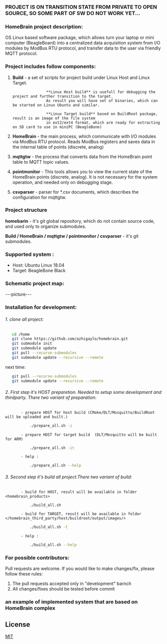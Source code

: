 

### PROJECT IS ON TRANSITION STATE FROM PRIVATE TO OPEN SOURCE, SO SOME PART OF SW DO NOT WORK YET...


### HomeBrain project description:

OS Linux based software package, which allows turn your laptop or mini computer (BeagleBoard) into a centralized 
data acquisition system from I/O modules by ModBus RTU protocol, and transfer data to the user via friendly MQTT protocol.

### Project includes follow components:

1. **Build**        - a set of scripts for project build under Linux Host and Linux Target.

                      **Linux Host build** is usefull for debugging the project and further transition to the target.
                      As result you will have set of binaries, which can be started on Linux Ubuntu and similar.

                      **Linux Target build** based on BuildRoot package, result is an image of the file system
                      in ext2/ext4 format, which are ready for extracting on SD card to use in miniPC (BeagleBone)

2. **HomeBrain**    - the main process, which communicate with I/O modules via ModBus RTU protocol.
                      Reads ModBus registers and saves data in the internal table of points (discrete, analog)
3. **mqttgtw**      - the process that converts data from the HomeBrain point table to MQTT topic values.
4. **pointmonitor** - This tools allows you to view the current state of the HomeBrain points (discrete, analog). 
                      It is not necessary for the system operation, and needed only on debugging stage.
5. **csvparser**    - parser for *.csv documents, which describes the configuration for mqttgtw.

### Project structure

**homebarin** - it's git global repository, which do not contain source code, and used only to organize submodules.

**Build / HomeBrain / mqttgtw / pointmonitor / csvparser** - it's git submodules.

### Supported system :

*   Host: Ubuntu Linux 18.04 
*   Target: BeagleBone Black 

### Schematic project map:

---picture---


### Installation for development:

######  1. clone all project:

```bash
   cd /home
   git clone https://github.com/azhigaylo/homebrain.git
   git submodule init
   git submodule update
   git pull --recurse-submodules
   git submodule update --recursive --remote
```

next time:
```bash
   git pull --recurse-submodules
   git submodule update --recursive --remote
```

######  2. First step it's HOST preparetion. Needed to setup some development and thirdparty. There two variant of preparation:

           - prepare HOST for host build (CMake/DLT/Mosquitto/BuildRoot will be uploaded and built.) 
```bash
           ./prepare_all.sh -i
```
           - prepare HOST for target build  (DLT/Mosquitto will be built for ARM) 
```bash
           ./prepare_all.sh -it
```
           - help :
```bash
           ./prepare_all.sh --help
```

######  3. Second step it's build all project.There two variant of build:

           - build for HOST, result will be available in folder <homebrain_products>
```bash
           ./build_all.sh
```
           - build for TARGET, result will be available in folder </homebrain_third_party/host/buildroot/output/images/>
```bash
           ./build_all.sh -t
```
           - help :
```bash
           ./build_all.sh --help
```

### For possible contributors:

Pull requests are welcome.
If you would like to make changes/fix, please follow these rules:

1. The pull requests accepted only in "development" barnch
2. All changes/fixes should be tested before commit


### an example of implemented system that are based on HomeBrain complex

## License
[MIT](https://choosealicense.com/licenses/mit/)
